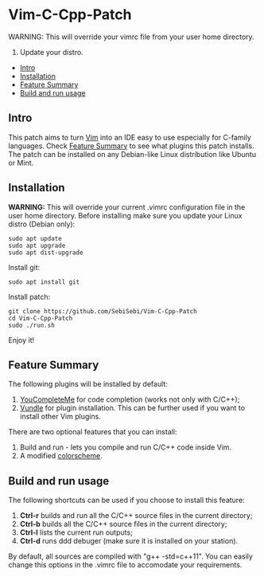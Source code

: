 # Vim-C-Cpp-Patch

WARNING: This will override your vimrc file from your user home directory.

1) Update your distro.

- [Intro](#intro)
- [Installation](#installation)
- [Feature Summary](#feature-summary)
- [Build and run usage](#build-and-run-usage)

Intro
-----

This patch aims to turn [Vim](http://www.vim.org/) into an IDE easy to use especially for C-family languages.
Check [Feature Summary](#feature-summary) to see what plugins this patch installs. The patch can be installed
on any Debian-like Linux distribution like Ubuntu or Mint.

Installation
------------

**WARNING:** This will override your current .vimrc configuration file in the user home directory.
Before installing make sure you update your Linux distro (Debian only):

    sudo apt update
    sudo apt upgrade
    sudo apt dist-upgrade

Install git:

    sudo apt install git

Install patch:

    git clone https://github.com/SebiSebi/Vim-C-Cpp-Patch
    cd Vim-C-Cpp-Patch
    sudo ./run.sh

Enjoy it!

Feature Summary
-----

The following plugins will be installed by default:

1. [YouCompleteMe](https://github.com/Valloric/YouCompleteMe) for code completion (works not only with C/C++);
2. [Vundle](https://github.com/VundleVim/Vundle.vim) for plugin installation. This can be further used if you want
to install other Vim plugins.

There are two optional features that you can install:

1. Build and run - lets you compile and run C/C++ code inside Vim.
2. A modified [colorscheme](https://github.com/tpope/vim-vividchalk).


Build and run usage
-----

The following shortcuts can be used if you choose to install this feature:

1. **Ctrl-r** builds and run all the C/C++ source files in the current directory;
2. **Ctrl-b** builds all the C/C++ source files in the current directory;
3. **Ctrl-l** lists the current run outputs;
4. **Ctrl-d** runs ddd debuger (make sure it is installed on your station).

By default, all sources are compiled with "g++ -std=c++11". You can easily change
this options in the .vimrc file to accomodate your requirements.



